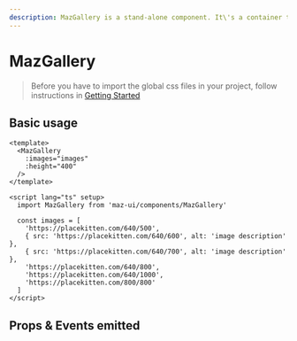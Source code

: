 ```yaml
---
description: MazGallery is a stand-alone component. It\'s a container to show images
---
```


# MazGallery

> Before you have to import the global css files in your project, follow instructions in [Getting Started](/maz-ui-3/guide/getting-started.html)

## Basic usage

<MazGallery
  :images="images"
  :height="400"
/>
<MazGallery
  :images="[{ src: 'ok' }]"
  :height="400"
/>

```vue
<template>
  <MazGallery
    :images="images"
    :height="400"
  />
</template>

<script lang="ts" setup>
  import MazGallery from 'maz-ui/components/MazGallery'

  const images = [
    'https://placekitten.com/640/500',
    { src: 'https://placekitten.com/640/600', alt: 'image description' },
    { src: 'https://placekitten.com/640/700', alt: 'image description' },
    'https://placekitten.com/640/800',
    'https://placekitten.com/640/1000',
    'https://placekitten.com/800/800'
  ]
</script>
```

## Props & Events emitted

<ComponentPropDoc component="MazGallery" />

<script lang="ts" setup>
  const images = [
    'https://placekitten.com/640/500',
    { src: 'https://placekitten.com/640/600', alt: 'image description' },
    { src: 'https://placekitten.com/640/700', alt: 'image description' },
    'https://placekitten.com/640/800',
    'https://placekitten.com/640/1000',
    'https://placekitten.com/800/800'
  ]
</script>